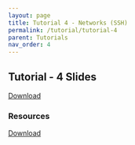 ```yaml
---
layout: page
title: Tutorial 4 - Networks (SSH)
permalink: /tutorial/tutorial-4
parent: Tutorials
nav_order: 4
---
```


## Tutorial - 4 Slides
[Download](https://karthikv1392.github.io/cs3301_osn/slides/Tutorials/Tutorial-4.pdf)

### Resources
[Download](https://karthikv1392.github.io/cs3301_osn/slides/Resources/Codes.zip)
